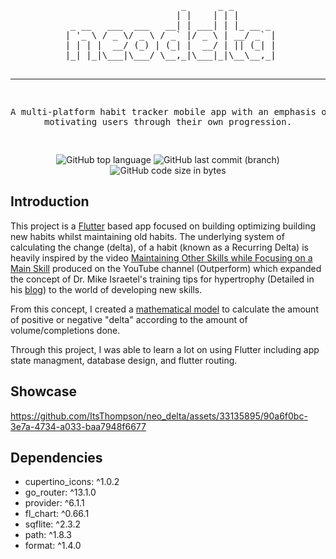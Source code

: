 <div align="center">
<pre>
                       _      _ _        
                      | |    | | |       
  _ __   ___  ___   __| | ___| | |_ __ _ 
 | '_ \ / _ \/ _ \ / _` |/ _ \ | __/ _` |
 | | | |  __/ (_) | (_| |  __/ | || (_| |
 |_| |_|\___|\___/ \__,_|\___|_|\__\__,_|
                                         
-----------------------------------------------------------------------------------------
A multi-platform habit tracker mobile app with an emphasis on motivating users through their own progression.

</pre>

![GitHub top language](https://img.shields.io/github/languages/top/ItsThompson/neo_delta)
![GitHub last commit (branch)](https://img.shields.io/github/last-commit/ItsThompson/neo_delta/main)
![GitHub code size in bytes](https://img.shields.io/github/languages/code-size/ItsThompson/neo_delta)

</div>

## Introduction
This project is a [Flutter](https://flutter.dev/) based app focused on building optimizing building new habits whilst maintaining old habits. The underlying system of calculating the change (delta), of a habit (known as a Recurring Delta) is heavily inspired by the video [Maintaining Other Skills while Focusing on a Main Skill](https://www.youtube.com/watch?v=3wkBd1WnAGo) produced on the YouTube channel (Outperform) which expanded the concept of Dr. Mike Israetel's training tips for hypertrophy (Detailed in his [blog](https://rpstrength.com/blogs/articles/training-volume-landmarks-muscle-growth)) to the world of developing new skills.

From this concept, I created a [mathematical model](https://www.desmos.com/calculator/ejucssx4oc) to calculate the amount of positive or negative "delta" according to the amount of volume/completions done.

Through this project, I was able to learn a lot on using Flutter including app state managment, database design, and flutter routing.

## Showcase

https://github.com/ItsThompson/neo_delta/assets/33135895/90a6f0bc-3e7a-4734-a033-baa7948f6677

## Dependencies
  - cupertino_icons: ^1.0.2
  - go_router: ^13.1.0
  - provider: ^6.1.1
  - fl_chart: ^0.66.1
  - sqflite: ^2.3.2
  - path: ^1.8.3
  - format: ^1.4.0
